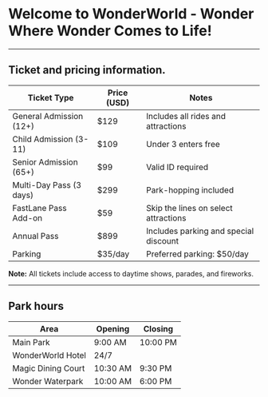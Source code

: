 # Welcome to WonderWorld - Wonder Where Wonder Comes to Life!

---

## Ticket and pricing information.
| Ticket Type           | Price (USD) | Notes                                |
|-----------------------|-------------|--------------------------------------|
| General Admission (12+)| $129        | Includes all rides and attractions  |
| Child Admission (3-11)| $109         | Under 3 enters free                 |
| Senior Admission (65+)| $99         | Valid ID required                 |
| Multi-Day Pass (3 days)| $299         | Park-hopping included                 |
| FastLane Pass Add-on| $59         | Skip the lines on select attractions                 |
| Annual Pass | $899         | Includes parking and special discount                 |
| Parking | $35/day         | Preferred parking: $50/day                 |


**Note:** All tickets include access to daytime shows, parades, and fireworks.

---

## Park hours
| Area           | Opening | Closing                                |
|-----------------------|-------------|--------------------------------------|
| Main Park | 9:00 AM        | 10:00 PM  |
| WonderWorld Hotel| 24/7         |                  |
| Magic Dining Court | 10:30 AM         | 9:30 PM                 |
| Wonder Waterpark | 10:00 AM         | 6:00 PM                 |